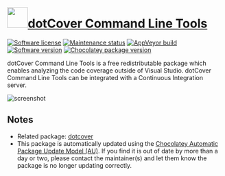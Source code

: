 # [<img src="https://cdn.jsdelivr.net/gh/dgalbraith/chocolatey-packages@7e9ae106859434f2bdde98f74517f9f3fbea1424/icons/dotcover-cli.png" width="48" height="48" />dotCover Command Line Tools](https://chocolatey.org/packages/dotcover-cli)

[![Software license](https://img.shields.io/badge/license-proprietary-lightgrey)](https://www.jetbrains.com/legal/agreements/user.html)
[![Maintenance status](https://img.shields.io/badge/maintained%3F-yes-green.svg)](https://gitHub.com/dgalbraith/chocolatey-packages/graphs/commit-activity)
[![AppVeyor build](https://img.shields.io/appveyor/ci/dgalbraith/chocolatey-packages)](https://ci.appveyor.com/project/dgalbraith/chocolatey-packages)
[![Software version](https://img.shields.io/badge/Source-v2022.2-blue.svg)](https://www.jetbrains.com/dotcover/download/#section=commandline)
[![Chocolatey package version](https://img.shields.io/chocolatey/v/dotcover-cli?label=Chocolatey)](https://chocolatey.org/packages/dotcover-cli)

dotCover Command Line Tools is a free redistributable package which enables analyzing the code coverage outside of Visual Studio.
dotCover Command Line Tools can be integrated with a Continuous Integration server.

![screenshot](https://cdn.jsdelivr.net/gh/dgalbraith/chocolatey-packages@7e9ae106859434f2bdde98f74517f9f3fbea1424/automatic/dotcover-cli/screenshot.png)

## Notes

* Related package: [dotcover](https://chocolatey.org/packages/dotCover)
* This package is automatically updated using the [Chocolatey Automatic Package Update Model (AU)](https://github.com/majkinetor/au/blob/master/README.md).
  If you find it is out of date by more than a day or two, please contact the maintainer(s) and let them know the package is no longer updating correctly.
